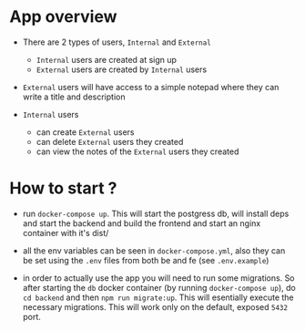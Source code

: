 # App overview
- There are 2 types of users, `Internal` and `External`
    - `Internal` users are created at sign up
    - `External` users are created by `Internal` users 

- `External` users will have access to a simple notepad where they can write a title and description

- `Internal` users
    - can create `External` users
    - can delete `External` users they created
    - can view the notes of the `External` users they created

# How to start ?

- run `docker-compose up`. This will start the postgress db, will install deps and start the backend and build the frontend and start an nginx container with it's dist/

- all the env variables can be seen in `docker-compose.yml`, also they can be set using the `.env` files from both be and fe (see `.env.example`)

- in order to actually use the app you will need to run some migrations. So after starting the `db` docker container (by running `docker-compose up`), do `cd backend` and then `npm run migrate:up`. This will esentially execute the necessary migrations. This will work only on the default, exposed `5432` port.
